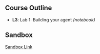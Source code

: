 ## Course Outline
- **L3**: Lab 1: Building your agent *(notebook)*

## Sandbox
[Sandbox Link](https://s172-16-138-182p8888.lab-aws-staging.deeplearning.ai/lab/tree/SC-Arize-C1)